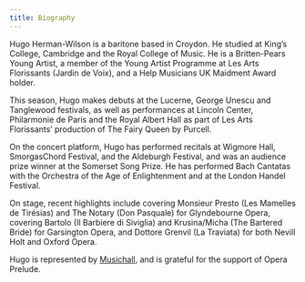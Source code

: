 ```yaml
---
title: Biography
---
```

Hugo Herman-Wilson is a baritone based in Croydon. He studied at King’s College, Cambridge and the Royal College of Music. He is a Britten-Pears Young Artist, a member of the Young Artist Programme at Les Arts Florissants (Jardin de Voix), and a Help Musicians UK Maidment Award holder.

This season, Hugo makes debuts at the Lucerne, George Unescu and Tanglewood festivals, as well as performances at Lincoln Center, Philarmonie de Paris and the Royal Albert Hall as part of Les Arts Florissants’ production of The Fairy Queen by Purcell.

On the concert platform, Hugo has performed recitals at Wigmore Hall, SmorgasChord Festival, and the Aldeburgh Festival, and was an audience prize winner at the Somerset Song Prize. He has performed Bach Cantatas with the Orchestra of the Age of Enlightenment and at the London Handel Festival.

On stage, recent highlights include covering Monsieur Presto (Les Mamelles de Tirésias) and The Notary (Don Pasquale) for Glyndebourne Opera, covering Bartolo (Il Barbiere di Siviglia) and Krusina/Micha (The Bartered Bride) for Garsington Opera, and Dottore Grenvil (La Traviata) for both Nevill Holt and Oxford Opera.

Hugo is represented by [Musichall](http://www.musichall.uk.com/artists/baritones/hugo-herman-wilson), and is grateful for the support of Opera Prelude.